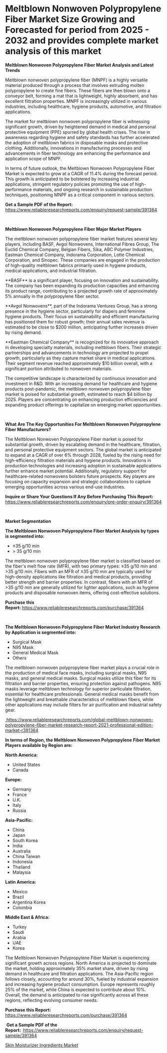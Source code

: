 <p><h1>Meltblown Nonwoven Polypropylene Fiber Market Size Growing and Forecasted for period from 2025 - 2032 and provides complete market analysis of this market</h1></p><p><strong>Meltblown Nonwoven Polypropylene Fiber Market Analysis and Latest Trends</strong></p>
<p><p>Meltblown nonwoven polypropylene fiber (MNPF) is a highly versatile material produced through a process that involves extruding molten polypropylene to create fine fibers. These fibers are then blown onto a conveyor belt, forming a mat that is lightweight, highly absorbent, and has excellent filtration properties. MNPF is increasingly utilized in various industries, including healthcare, hygiene products, automotive, and filtration applications.</p><p>The market for meltblown nonwoven polypropylene fiber is witnessing significant growth, driven by heightened demand in medical and personal protective equipment (PPE) spurred by global health crises. The rise in awareness regarding hygiene and safety standards has further accelerated the adoption of meltblown fabrics in disposable masks and protective clothing. Additionally, innovations in manufacturing processes and advancements in fiber technology are enhancing the performance and application scope of MNPF.</p><p>In terms of future outlook, the Meltblown Nonwoven Polypropylene Fiber Market is expected to grow at a CAGR of 11.4% during the forecast period. This growth is anticipated to be bolstered by increasing industrial applications, stringent regulatory policies promoting the use of high-performance materials, and ongoing research in sustainable production techniques, positioning MNPF as a critical component in various sectors.</p></p>
<p><strong>Get a Sample PDF of the Report:&nbsp;</strong> <a href="https://www.reliableresearchreports.com/enquiry/request-sample/391364?utm_campaign=3110&utm_medium=2&utm_source=Github&utm_content=ia&utm_term=29032025&utm_id=meltblown-nonwoven-polypropylene-fiber">https://www.reliableresearchreports.com/enquiry/request-sample/391364</a></p>
<p>&nbsp;</p>
<p><strong>Meltblown Nonwoven Polypropylene Fiber Major Market Players</strong></p>
<p><p>The meltblown nonwoven polypropylene fiber market features several key players, including BASF, Avgol Nonwovens, International Fibres Group, The Euclid Chemical Company, Belgian Fibers, Sika, ABC Polymer Industries, Eastman Chemical Company, Indorama Corporation, Lotte Chemical Corporation, and Sinopec. These companies are engaged in the production of high-quality meltblown fabrics primarily used in hygiene products, medical applications, and industrial filtration.</p><p>**BASF** is a significant player, focusing on innovation and sustainability. The company has been expanding its production capacities and enhancing its product range, contributing to a projected growth rate of approximately 5% annually in the polypropylene fiber sector.</p><p>**Avgol Nonwovens**, part of the Indorama Ventures Group, has a strong presence in the hygiene sector, particularly for diapers and feminine hygiene products. Their focus on sustainability and efficient manufacturing has positioned them for robust growth; their annual sales revenue is estimated to be close to $200 million, anticipating further increases driven by rising demand.</p><p>**Eastman Chemical Company** is recognized for its innovative approach in developing specialty materials, including meltblown fibers. Their strategic partnerships and advancements in technology are projected to propel growth, particularly as they capture market share in medical applications. Their segment revenue reached approximately $10 billion overall, with a significant portion attributed to nonwoven materials.</p><p>The competitive landscape is characterized by continuous innovation and investment in R&D. With an increasing demand for healthcare and hygiene products post-pandemic, the meltblown nonwoven polypropylene fiber market is poised for substantial growth, estimated to reach $4 billion by 2025. Players are concentrating on enhancing production efficiencies and expanding product offerings to capitalize on emerging market opportunities.</p></p>
<p>&nbsp;</p>
<p><strong>What Are The Key Opportunities For Meltblown Nonwoven Polypropylene Fiber Manufacturers?</strong></p>
<p><p>The Meltblown Nonwoven Polypropylene Fiber market is poised for substantial growth, driven by escalating demand in the healthcare, filtration, and personal protective equipment sectors. The global market is anticipated to expand at a CAGR of over 6% through 2028, fueled by the rising need for high-efficiency filtration materials and hygiene products. Innovations in production technologies and increasing adoption in sustainable applications further enhance market potential. Additionally, regulatory support for healthcare-related nonwovens bolsters future prospects. Key players are focusing on capacity expansion and strategic collaborations to capture emerging opportunities across various end-use industries.</p></p>
<p><strong>Inquire or Share Your Questions If Any Before Purchasing This Report:</strong> <a href="https://www.reliableresearchreports.com/enquiry/pre-order-enquiry/391364?utm_campaign=3110&utm_medium=2&utm_source=Github&utm_content=ia&utm_term=29032025&utm_id=meltblown-nonwoven-polypropylene-fiber">https://www.reliableresearchreports.com/enquiry/pre-order-enquiry/391364</a></p>
<p>&nbsp;</p>
<p><strong>Market Segmentation</strong></p>
<p><strong>The Meltblown Nonwoven Polypropylene Fiber Market Analysis by types is segmented into:</strong></p>
<p><ul><li>≤35 g/10 min</li><li>> 35 g/10 min</li></ul></p>
<p><p>The meltblown nonwoven polypropylene fiber market is classified based on the fiber's melt flow rate (MFR), with two primary types: ≤35 g/10 min and >35 g/10 min. Fibers with an MFR of ≤35 g/10 min are typically used for high-density applications like filtration and medical products, providing better strength and barrier properties. In contrast, fibers with an MFR of >35 g/10 min are generally utilized for lighter applications, such as hygiene products and disposable nonwoven items, offering cost-effective solutions.</p></p>
<p><strong>Purchase this Report:&nbsp;</strong><a href="https://www.reliableresearchreports.com/purchase/391364?utm_campaign=3110&utm_medium=2&utm_source=Github&utm_content=ia&utm_term=29032025&utm_id=meltblown-nonwoven-polypropylene-fiber">https://www.reliableresearchreports.com/purchase/391364</a></p>
<p>&nbsp;</p>
<p><strong>The Meltblown Nonwoven Polypropylene Fiber Market Industry Research by Application is segmented into:</strong></p>
<p><ul><li>Surgical Mask</li><li>N95 Mask</li><li>General Medical Mask</li><li>Others</li></ul></p>
<p><p>The meltblown nonwoven polypropylene fiber market plays a crucial role in the production of medical face masks, including surgical masks, N95 masks, and general medical masks. Surgical masks utilize this fiber for its filtration and barrier properties, ensuring protection against pathogens. N95 masks leverage meltblown technology for superior particulate filtration, essential for healthcare professionals. General medical masks benefit from the lightweight and breathable characteristics of meltblown fibers, while other applications may include filters for air purification and industrial safety gear.</p></p>
<p><a href="https://www.reliableresearchreports.com/global-meltblown-nonwoven-polypropylene-fiber-market-research-report-2021-professional-edition-market-r391364?utm_campaign=3110&utm_medium=2&utm_source=Github&utm_content=ia&utm_term=29032025&utm_id=meltblown-nonwoven-polypropylene-fiber">&nbsp;https://www.reliableresearchreports.com/global-meltblown-nonwoven-polypropylene-fiber-market-research-report-2021-professional-edition-market-r391364</a></p>
<p><strong>In terms of Region, the Meltblown Nonwoven Polypropylene Fiber Market Players available by Region are:</strong></p>
<p>
    <p> <strong> North America: </strong>
        <ul>
            <li>United States</li>
            <li>Canada</li>
        </ul>
        </p> 
    <p> <strong> Europe: </strong>
        <ul>
            <li>Germany</li>
            <li>France</li>
            <li>U.K.</li>
            <li>Italy</li>
            <li>Russia</li>
        </ul>
        </p> 
    <p> <strong> Asia-Pacific: </strong>
        <ul>
            <li>China</li>
            <li>Japan</li>
            <li>South Korea</li>
            <li>India</li>
            <li>Australia</li>
            <li>China Taiwan</li>
            <li>Indonesia</li>
            <li>Thailand</li>
            <li>Malaysia</li>
        </ul>
        </p> 
    <p> <strong> Latin America: </strong>
        <ul>
            <li>Mexico</li>
            <li>Brazil</li>
            <li>Argentina Korea</li>
            <li>Colombia</li>
        </ul>
        </p> 
    <p> <strong> Middle East & Africa: </strong>
        <ul>
            <li>Turkey</li>
            <li>Saudi</li>
            <li>Arabia</li>
            <li>UAE</li>
            <li>Korea</li>
        </ul>
    </p>
    </p>
<p><p>The Meltblown Nonwoven Polypropylene Fiber Market is experiencing significant growth across regions. North America is projected to dominate the market, holding approximately 35% market share, driven by rising demand in healthcare and filtration applications. The Asia-Pacific region follows closely, accounting for around 30%, fueled by industrial expansion and increasing hygiene product consumption. Europe represents roughly 25% of the market, while China is expected to contribute about 10%. Overall, the demand is anticipated to rise significantly across all these regions, reflecting evolving consumer needs.</p></p>
<p><strong>Purchase this Report: </strong><a href="https://www.reliableresearchreports.com/purchase/391364?utm_campaign=3110&utm_medium=2&utm_source=Github&utm_content=ia&utm_term=29032025&utm_id=meltblown-nonwoven-polypropylene-fiber">https://www.reliableresearchreports.com/purchase/391364</a></p>
<p>&nbsp;<strong>Get a Sample PDF of the Report:&nbsp;&nbsp;</strong><a href="https://www.reliableresearchreports.com/enquiry/request-sample/391364?utm_campaign=3110&utm_medium=2&utm_source=Github&utm_content=ia&utm_term=29032025&utm_id=meltblown-nonwoven-polypropylene-fiber">https://www.reliableresearchreports.com/enquiry/request-sample/391364</a></p>
<p><strong></strong></p>
<p><p><a href="https://github.com/rianttegang/Market-Research-Report-List-1/blob/main/skin-moisturizer-ingredients-market.md?utm_campaign=3110&utm_medium=2&utm_source=Github&utm_content=ia&utm_term=29032025&utm_id=meltblown-nonwoven-polypropylene-fiber">Skin Moisturizer Ingredients Market</a></p></p>